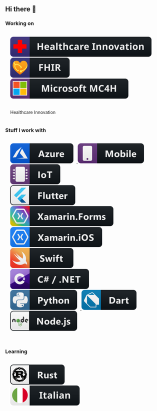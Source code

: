 ## Hi there 👋

### Working on

<p>
  <div  style="padding: 16px">
  <a href="https://www.microsoft.com/en-us/industry/health/microsoft-cloud-for-healthcare" style="padding-right: 10px">
    <img src="https://raw.githubusercontent.com/steverhall/steverhall/main/svg/dev/misc/healthcare.svg" alt="Healthcare Innovation">
  </a>
  <a href="https://www.fhir.org/">
    <img src="https://raw.githubusercontent.com/steverhall/steverhall/main/svg/dev/misc/fhir.svg" alt="FHIR" style="padding-right: 10px">
  </a>
  <a href="https://www.microsoft.com/en-us/industry/health/microsoft-cloud-for-healthcare">
    <img src="https://raw.githubusercontent.com/steverhall/steverhall/main/svg/dev/misc/mc4h.svg" alt="Microsoft MC4H">
  </a>
  </div>
<div  style="padding: 16px">
Healthcare Innovation
</div>
</p>

### Stuff I work with

<p>
  <div  style="padding: 16px">
  <a href="https://azure.microsoft.com/en-gb/">
    <img src="https://raw.githubusercontent.com/steverhall/steverhall/main/svg/dev/services/azure.svg" alt="Azure" style="padding-right: 10px">
  </a>
 <img src="https://raw.githubusercontent.com/steverhall/steverhall/main/svg/dev/misc/mobile.svg" alt="Mobile" style="padding-right: 10px">
  <a href="https://azure.microsoft.com/en-us/overview/iot/">
    <img src="https://raw.githubusercontent.com/steverhall/steverhall/main/svg/dev/misc/iot.svg" alt="IoT">
  </a>

  <br>

  <a href="https://flutter.dev/">
    <img src="https://raw.githubusercontent.com/steverhall/steverhall/main/svg/dev/frameworks/flutter.svg" alt="Flutter" style="padding-right: 10px">
  </a>
  <a href="https://github.com/xamarin/Xamarin.Forms">
    <img src="https://raw.githubusercontent.com/steverhall/steverhall/main/svg/dev/frameworks/xamarin_forms.svg" alt="Xamarin.Forms" style="padding-right: 10px">
  </a>
  <a href="https://github.com/xamarin/xamarin-macios">
      <img src="https://raw.githubusercontent.com/steverhall/steverhall/main/svg/dev/frameworks/xamarin_ios.svg" alt="Xamarin">
  </a>

  <br>

  <a href="https://github.com/apple/swift">
    <img src="https://raw.githubusercontent.com/steverhall/steverhall/main/svg/dev/languages/swift.svg" alt="Swift" style="padding-right: 10px">
  </a>
  <a href="https://dotnet.microsoft.com/en-us/languages/csharp">
      <img src="https://raw.githubusercontent.com/steverhall/steverhall/main/svg/dev/languages/csharp_dotnet.svg" alt="CSharp" style="padding-right: 10px">
  </a>
  <a href="https://www.python.org/">
      <img src="https://raw.githubusercontent.com/steverhall/steverhall/main/svg/dev/languages/python.svg" alt="Python" style="padding-right: 10px">
  </a>
  <a href="https://dart.dev/">
      <img src="https://raw.githubusercontent.com/steverhall/steverhall/main/svg/dev/languages/dart.svg" alt="Dart">
  </a>

  <br>

  <a href="https://nodejs.org/">
      <img src="https://raw.githubusercontent.com/steverhall/steverhall/main/svg/dev/frameworks/nodejs.svg" alt="NodeJS">
  </a>
</p>
</div>

### Learning
<div  style="padding: 16px">
  <a href="https://www.rust-lang.org/">
      <img src="https://raw.githubusercontent.com/steverhall/steverhall/main/svg/dev/languages/rust.svg" alt="Rust">
  </a>

  <br>

  <a href="https://www.duolingo.com/course/it/en/Learn-Italian">
      <img src="https://raw.githubusercontent.com/steverhall/steverhall/main/svg/languages/italian.svg" alt="Italian">
  </a>
</div>



<!--
**steverhall/steverhall** is a ✨ _special_ ✨ repository because its `README.md` (this file) appears on your GitHub profile.

Here are some ideas to get you started:

- 🔭 I’m currently working on ...
- ⚡ Fun fact: ...
- 🌱 I’m currently learning ...
- 👯 I’m looking to collaborate on ...
- 🤔 I’m looking for help with ...
- 💬 Ask me about ...
- 📫 How to reach me: ...
- 😄 Pronouns: ...
-->
